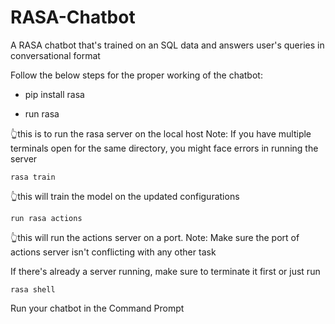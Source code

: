 # RASA-Chatbot
A RASA chatbot that's trained on an SQL data and answers user's queries in conversational format 

Follow the below steps for the proper working of the chatbot:
- pip install rasa

- run rasa

👆this is to run the rasa server on the local host
Note: If you have multiple terminals open for the same directory, you might face errors in running the server 
```
rasa train
```
👆this will train the model on the updated configurations

```
run rasa actions
```

👆this will run the actions server on a port. 
Note: Make sure the port of actions server isn't conflicting with any other task

If there's already a server running, make sure to terminate it first or just run

```
rasa shell
```
Run your chatbot in the Command Prompt

